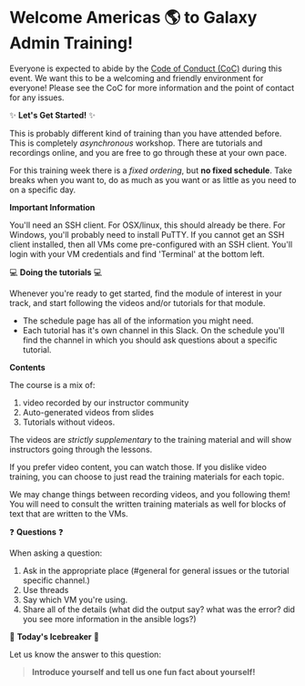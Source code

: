 # Welcome Americas :earth_americas: to Galaxy Admin Training!

Everyone is expected to abide by the [Code of Conduct (CoC)](https://galaxyproject.org/community/coc/) during this event. We want this to be a welcoming and friendly environment for everyone! Please see the CoC for more information and the point of contact for any issues.

:sparkles: **Let's Get Started!** :sparkles:

This is probably  different kind of training than you have attended before. This is completely *asynchronous* workshop. There are tutorials and recordings online, and you are free to go through these at your own pace.

For this training week there is a *fixed ordering*, but **no fixed schedule**. Take breaks when you want to, do as much as you want or as little as you need to on a specific day.

**Important Information**

You'll need an SSH client. For OSX/linux, this should already be there. For Windows, you'll probably need to install PuTTY. If you cannot get an SSH client installed, then all VMs come pre-configured with an SSH client. You'll login with your VM credentials and find 'Terminal' at the bottom left.

:computer: **Doing the tutorials** :computer:

Whenever you're ready to get started, find the module of interest in your track, and start following the videos and/or tutorials for that module.

- The schedule page has all of the information you might need.
- Each tutorial has it's own channel in this Slack. On the schedule you'll find the channel in which you should ask questions about a specific tutorial.

**Contents**

The course is a mix of:

1. video recorded by our instructor community
2. Auto-generated videos from slides
3. Tutorials without videos.

The videos are *strictly supplementary* to the training material and will show instructors going through the lessons.

If you prefer video content, you can watch those. If you dislike video training, you can choose to just read the training materials for each topic.

We may change things between recording videos, and you following them! You will need to consult the written training materials as well for blocks of text that are written to the VMs.

:question: **Questions** :question:

When asking a question:

1. Ask in the appropriate place (#general for general issues or the tutorial specific channel.)
2. Use threads
3. Say which VM you're using.
4. Share all of the details (what did the output say? what was the error? did you see more information in the ansible logs?)

:ice_cube: **Today's Icebreaker** :ice_cube:

Let us know the answer to this question:

> **Introduce yourself and tell us one fun fact about yourself!**
